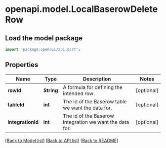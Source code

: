 # openapi.model.LocalBaserowDeleteRow

## Load the model package
```dart
import 'package:openapi/api.dart';
```

## Properties
Name | Type | Description | Notes
------------ | ------------- | ------------- | -------------
**rowId** | **String** | A formula for defining the intended row. | [optional] 
**tableId** | **int** | The id of the Baserow table we want the data for. | [optional] 
**integrationId** | **int** | The id of the Baserow integration we want the data for. | [optional] 

[[Back to Model list]](../README.md#documentation-for-models) [[Back to API list]](../README.md#documentation-for-api-endpoints) [[Back to README]](../README.md)


